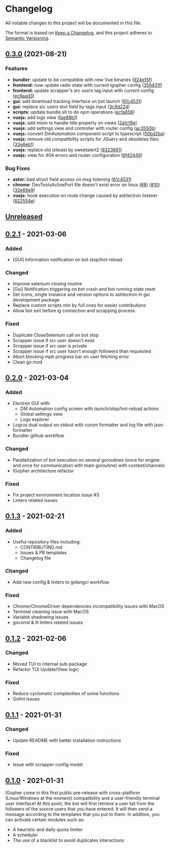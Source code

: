 # Changelog
All notable changes to this project will be documented in this file.

The format is based on [Keep a Changelog](https://keepachangelog.com/en/1.0.0/),
and this project adheres to [Semantic Versioning](https://semver.org/spec/v2.0.0.html).

## [0.3.0](https://www.github.com/hbollon/IGopher/compare/v0.2.2...v0.3.0) (2021-08-21)


### Features

* **bundler:** update to be compatible with new Vue binaries ([924e15f](https://www.github.com/hbollon/IGopher/commit/924e15f28db14a364bc8e13713836418696ca12e))
* **frontend:** now update radio state with current igopher config ([359431f](https://www.github.com/hbollon/IGopher/commit/359431fe532f91e8c91206f463a9a58cb4aaa3db))
* **frontend:** update scrapper's src users tag input with current config ([ec6aad3](https://www.github.com/hbollon/IGopher/commit/ec6aad31a4453c5ef24a3c60afd3f434076a4f5b))
* **gui:** add download tracking interface on bot launch ([61c4531](https://www.github.com/hbollon/IGopher/commit/61c45312a3d9a579ff6d091143ea39f448c6215e))
* **gui:** replace src users text field by tags input ([3c9d224](https://www.github.com/hbollon/IGopher/commit/3c9d2244f0ce7819379b0ec62c3d19835d1c8915))
* **scripts:** update bundle.sh to do npm operations ([ecfa656](https://www.github.com/hbollon/IGopher/commit/ecfa656c050e10779cbdfc7bb31d442fbfc9568d))
* **vuejs:** add logs view ([fae88b1](https://www.github.com/hbollon/IGopher/commit/fae88b1afec71e0fadf41600235ac0d6c341ea30))
* **vuejs:** add mixin to handle title property on views ([2afcf8e](https://www.github.com/hbollon/IGopher/commit/2afcf8ec88f2a7da39414f7b32317167142c13e0))
* **vuejs:** add settings view and controller with router config ([ac3550b](https://www.github.com/hbollon/IGopher/commit/ac3550b88e4d31acc90e6d9cd55f7983bf56a1cc))
* **vuejs:** convert DmAutomation component script to typescript ([50bd2ba](https://www.github.com/hbollon/IGopher/commit/50bd2ba3eb4f5cceff5e1240d052e01fb61b3c23))
* **vuejs:** remove old compatibility scripts for JQuery and obsoletes files ([33e6eb1](https://www.github.com/hbollon/IGopher/commit/33e6eb18b51850a823579f01fc8a03e54e2877f4))
* **vuejs:** replace old izitoast by sweetalert2 ([8323661](https://www.github.com/hbollon/IGopher/commit/8323661602ea3b71956a3c8564c65d2d52584d2a))
* **vuejs:** view for 404 errors and router configuration ([6f42449](https://www.github.com/hbollon/IGopher/commit/6f42449fa80277e7a760b45ffb513bd488d4a375))


### Bug Fixes

* **astor:** bad struct field access on msg listening ([61c4531](https://www.github.com/hbollon/IGopher/commit/61c45312a3d9a579ff6d091143ea39f448c6215e))
* **chrome:** DevToolsActivePort file doesn't exist error on linux ([#8](https://www.github.com/hbollon/IGopher/issues/8)) ([#10](https://www.github.com/hbollon/IGopher/issues/10)) ([32e66e9](https://www.github.com/hbollon/IGopher/commit/32e66e954277730f29560d327e1e22b5d7bbc9a8))
* **vuejs:** hook execution on route change caused by astilectron listener ([822554e](https://www.github.com/hbollon/IGopher/commit/822554e29686cb3e745372ea0ebf80c20de79393))

## [Unreleased]

## [0.2.1] - 2021-03-06
### Added
- [GUI] Information notification on bot stop/hot-reload
### Changed
- Improve selenium closing routine
- [Gui] Notification triggering on bot crash and bot running state reset
- Set icons, single instance and version options to astilectron in gui development package
- Replace custom scripts min by full ones for easier contributions
- Allow bot exit before ig connection and scrapping process

### Fixed
- Duplicate CloseSelenium call on bot stop
- Scrapper issue if src user doesn't exist
- Scrapper issue if src user is private
- Scrapper issue if src user hasn't enough followers than requested
- Abort blocking mpb progress bar on user fetching error
- Clean go.mod
## [0.2.0] - 2021-03-04
### Added
- Electron GUI with: 
  - DM Automation config screen with launch/stop/hot-reload actions
  - Global settings view
  - Logs explorer
- Logrus dual output on stdout with curom formatter and log file with json formatter
- Bundler github workflow
### Changed
- Parallelization of bot execution on several goroutines (once for engine and once for communication with main goroutine) with context/channels
- IGopher architecture refactor

### Fixed
- Fix project environment location issue #3
- Linters related issues
## [0.1.3] - 2021-02-21
### Added
- Useful repository files including:
  - CONTRIBUTING.md
  - Issues & PR templates
  - Changelog file

### Changed
- Add new config & linters to golangci workflow

### Fixed
- Chrome/ChromeDriver dependencies incompatibility issues with MacOS
- Terminal cleaning issue with MacOS
- Variable shadowing issues
- goconst & lll linters related issues

## [0.1.2] - 2021-02-06
### Changed
- Moved TUI to internal sub-package
- Refactor TUI Update/View logic

### Fixed
- Reduce cyclomatic complexities of some functions
- Golint issues

## [0.1.1] - 2021-01-31
### Changed
- Update README with better installation instructions

### Fixed
- Issue with scrapper config model

## [0.1.0] - 2021-01-31
IGopher come in this first public pre-release with cross-platform (Linux/Windows at the moment) compatibility and a user-friendly terminal user interface!
At this point, the bot will first retrieve a user list from the followers of the source users that you have entered. It will then send a message according to the templates that you put to them.
In addition, you can activate certain modules such as:

- A heuristic and daily quota limiter
- A scheduler
- The use of a blacklist to avoid duplicates interactions

[Unreleased]: https://github.com/hbollon/igopher/compare/v0.2.1...HEAD
[0.2.1]: https://github.com/hbollon/igopher/compare/v0.2.0...v0.2.1
[0.2.0]: https://github.com/hbollon/igopher/compare/v0.1.3...v0.2.0
[0.1.3]: https://github.com/hbollon/igopher/compare/v0.1.2...v0.1.3
[0.1.2]: https://github.com/hbollon/igopher/compare/v0.1.1...v0.1.2
[0.1.1]: https://github.com/hbollon/igopher/compare/v0.1.0...v0.1.1
[0.1.0]: https://github.com/hbollon/igopher/releases/tag/v0.1.0
